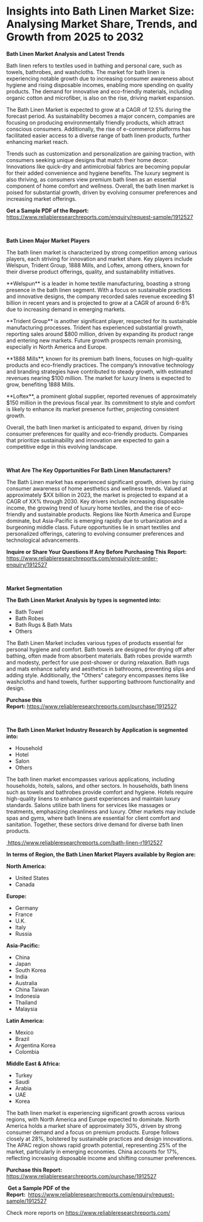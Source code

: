 <p><h1>Insights into Bath Linen Market Size: Analysing Market Share, Trends, and Growth from 2025 to 2032</h1></p><p><strong>Bath Linen Market Analysis and Latest Trends</strong></p>
<p><p>Bath linen refers to textiles used in bathing and personal care, such as towels, bathrobes, and washcloths. The market for bath linen is experiencing notable growth due to increasing consumer awareness about hygiene and rising disposable incomes, enabling more spending on quality products. The demand for innovative and eco-friendly materials, including organic cotton and microfiber, is also on the rise, driving market expansion.</p><p>The Bath Linen Market is expected to grow at a CAGR of 12.5% during the forecast period. As sustainability becomes a major concern, companies are focusing on producing environmentally friendly products, which attract conscious consumers. Additionally, the rise of e-commerce platforms has facilitated easier access to a diverse range of bath linen products, further enhancing market reach.</p><p>Trends such as customization and personalization are gaining traction, with consumers seeking unique designs that match their home decor. Innovations like quick-dry and antimicrobial fabrics are becoming popular for their added convenience and hygiene benefits. The luxury segment is also thriving, as consumers view premium bath linen as an essential component of home comfort and wellness. Overall, the bath linen market is poised for substantial growth, driven by evolving consumer preferences and increasing market offerings.</p></p>
<p><strong>Get a Sample PDF of the Report:&nbsp;</strong> <a href="https://www.reliableresearchreports.com/enquiry/request-sample/1912527?utm_campaign=2665&utm_medium=2&utm_source=Github&utm_content=ia&utm_term=05042025&utm_id=bath-linen">https://www.reliableresearchreports.com/enquiry/request-sample/1912527</a></p>
<p>&nbsp;</p>
<p><strong>Bath Linen Major Market Players</strong></p>
<p><p>The bath linen market is characterized by strong competition among various players, each striving for innovation and market share. Key players include Welspun, Trident Group, 1888 Mills, and Loftex, among others, known for their diverse product offerings, quality, and sustainability initiatives.</p><p>**Welspun** is a leader in home textile manufacturing, boasting a strong presence in the bath linen segment. With a focus on sustainable practices and innovative designs, the company recorded sales revenue exceeding $1 billion in recent years and is projected to grow at a CAGR of around 6-8% due to increasing demand in emerging markets.</p><p>**Trident Group** is another significant player, respected for its sustainable manufacturing processes. Trident has experienced substantial growth, reporting sales around $800 million, driven by expanding its product range and entering new markets. Future growth prospects remain promising, especially in North America and Europe.</p><p>**1888 Mills**, known for its premium bath linens, focuses on high-quality products and eco-friendly practices. The company’s innovative technology and branding strategies have contributed to steady growth, with estimated revenues nearing $100 million. The market for luxury linens is expected to grow, benefiting 1888 Mills.</p><p>**Loftex**, a prominent global supplier, reported revenues of approximately $150 million in the previous fiscal year. Its commitment to style and comfort is likely to enhance its market presence further, projecting consistent growth.</p><p>Overall, the bath linen market is anticipated to expand, driven by rising consumer preferences for quality and eco-friendly products. Companies that prioritize sustainability and innovation are expected to gain a competitive edge in this evolving landscape.</p></p>
<p>&nbsp;</p>
<p><strong>What Are The Key Opportunities For Bath Linen Manufacturers?</strong></p>
<p><p>The Bath Linen market has experienced significant growth, driven by rising consumer awareness of home aesthetics and wellness trends. Valued at approximately $XX billion in 2023, the market is projected to expand at a CAGR of XX% through 2030. Key drivers include increasing disposable income, the growing trend of luxury home textiles, and the rise of eco-friendly and sustainable products. Regions like North America and Europe dominate, but Asia-Pacific is emerging rapidly due to urbanization and a burgeoning middle class. Future opportunities lie in smart textiles and personalized offerings, catering to evolving consumer preferences and technological advancements.</p></p>
<p><strong>Inquire or Share Your Questions If Any Before Purchasing This Report:</strong> <a href="https://www.reliableresearchreports.com/enquiry/pre-order-enquiry/1912527?utm_campaign=2665&utm_medium=2&utm_source=Github&utm_content=ia&utm_term=05042025&utm_id=bath-linen">https://www.reliableresearchreports.com/enquiry/pre-order-enquiry/1912527</a></p>
<p>&nbsp;</p>
<p><strong>Market Segmentation</strong></p>
<p><strong>The Bath Linen Market Analysis by types is segmented into:</strong></p>
<p><ul><li>Bath Towel</li><li>Bath Robes</li><li>Bath Rugs & Bath Mats</li><li>Others</li></ul></p>
<p><p>The Bath Linen Market includes various types of products essential for personal hygiene and comfort. Bath towels are designed for drying off after bathing, often made from absorbent materials. Bath robes provide warmth and modesty, perfect for use post-shower or during relaxation. Bath rugs and mats enhance safety and aesthetics in bathrooms, preventing slips and adding style. Additionally, the "Others" category encompasses items like washcloths and hand towels, further supporting bathroom functionality and design.</p></p>
<p><strong>Purchase this Report:&nbsp;</strong><a href="https://www.reliableresearchreports.com/purchase/1912527?utm_campaign=2665&utm_medium=2&utm_source=Github&utm_content=ia&utm_term=05042025&utm_id=bath-linen">https://www.reliableresearchreports.com/purchase/1912527</a></p>
<p>&nbsp;</p>
<p><strong>The Bath Linen Market Industry Research by Application is segmented into:</strong></p>
<p><ul><li>Household</li><li>Hotel</li><li>Salon</li><li>Others</li></ul></p>
<p><p>The bath linen market encompasses various applications, including households, hotels, salons, and other sectors. In households, bath linens such as towels and bathrobes provide comfort and hygiene. Hotels require high-quality linens to enhance guest experiences and maintain luxury standards. Salons utilize bath linens for services like massages or treatments, emphasizing cleanliness and luxury. Other markets may include spas and gyms, where bath linens are essential for client comfort and sanitation. Together, these sectors drive demand for diverse bath linen products.</p></p>
<p><a href="https://www.reliableresearchreports.com/bath-linen-r1912527?utm_campaign=2665&utm_medium=2&utm_source=Github&utm_content=ia&utm_term=05042025&utm_id=bath-linen">&nbsp;https://www.reliableresearchreports.com/bath-linen-r1912527</a></p>
<p><strong>In terms of Region, the Bath Linen Market Players available by Region are:</strong></p>
<p>
    <p> <strong> North America: </strong>
        <ul>
            <li>United States</li>
            <li>Canada</li>
        </ul>
        </p> 
    <p> <strong> Europe: </strong>
        <ul>
            <li>Germany</li>
            <li>France</li>
            <li>U.K.</li>
            <li>Italy</li>
            <li>Russia</li>
        </ul>
        </p> 
    <p> <strong> Asia-Pacific: </strong>
        <ul>
            <li>China</li>
            <li>Japan</li>
            <li>South Korea</li>
            <li>India</li>
            <li>Australia</li>
            <li>China Taiwan</li>
            <li>Indonesia</li>
            <li>Thailand</li>
            <li>Malaysia</li>
        </ul>
        </p> 
    <p> <strong> Latin America: </strong>
        <ul>
            <li>Mexico</li>
            <li>Brazil</li>
            <li>Argentina Korea</li>
            <li>Colombia</li>
        </ul>
        </p> 
    <p> <strong> Middle East & Africa: </strong>
        <ul>
            <li>Turkey</li>
            <li>Saudi</li>
            <li>Arabia</li>
            <li>UAE</li>
            <li>Korea</li>
        </ul>
    </p>
    </p>
<p><p>The bath linen market is experiencing significant growth across various regions, with North America and Europe expected to dominate. North America holds a market share of approximately 30%, driven by strong consumer demand and a focus on premium products. Europe follows closely at 28%, bolstered by sustainable practices and design innovations. The APAC region shows rapid growth potential, representing 25% of the market, particularly in emerging economies. China accounts for 17%, reflecting increasing disposable income and shifting consumer preferences.</p></p>
<p><strong>Purchase this Report: </strong><a href="https://www.reliableresearchreports.com/purchase/1912527?utm_campaign=2665&utm_medium=2&utm_source=Github&utm_content=ia&utm_term=05042025&utm_id=bath-linen">https://www.reliableresearchreports.com/purchase/1912527</a></p>
<p>&nbsp;<strong>Get a Sample PDF of the Report:&nbsp;&nbsp;</strong><a href="https://www.reliableresearchreports.com/enquiry/request-sample/1912527?utm_campaign=2665&utm_medium=2&utm_source=Github&utm_content=ia&utm_term=05042025&utm_id=bath-linen">https://www.reliableresearchreports.com/enquiry/request-sample/1912527</a></p>
<p><strong></strong></p>
<p>Check more reports on <a href="https://www.reliableresearchreports.com/?utm_campaign=2665&utm_medium=2&utm_source=Github&utm_content=ia&utm_term=05042025&utm_id=bath-linen">https://www.reliableresearchreports.com/</a></p>
